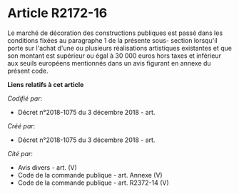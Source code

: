 # Article R2172-16

Le marché de décoration des constructions publiques est passé dans les conditions fixées au paragraphe 1 de la présente sous-
section lorsqu'il porte sur l'achat d'une ou plusieurs réalisations artistiques existantes et que son montant est supérieur
ou égal à 30 000 euros hors taxes et inférieur aux seuils européens mentionnés dans un avis figurant en annexe du présent
code.

**Liens relatifs à cet article**

_Codifié par_:

  - Décret n°2018-1075 du 3 décembre 2018 - art.

_Créé par_:

  - Décret n°2018-1075 du 3 décembre 2018 - art.

_Cité par_:

  - Avis divers - art. (V)
  - Code de la commande publique - art. Annexe (V)
  - Code de la commande publique - art. R2372-14 (V)
